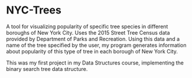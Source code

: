 # NYC-Trees
A tool for visualizing popularity of specific tree species in different boroughs of New York City. Uses the 2015 Street Tree Census data provided by Department of Parks and Recreation. Using this data and a name of the tree specified by the user, my program generates information about popularity of this type of tree in each borough of New York City.

This was my first project in my Data Structures course, implementing the binary search tree data structure.
